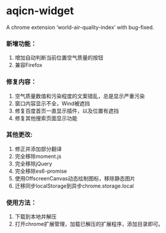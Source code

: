 # aqicn-widget

A chrome extension ‘world-air-quality-index’ with bug-fixed.

### 新增功能：
1. 增加自动判断当前位置空气质量的按钮
2. 兼容Firefox

### 修复内容：

1. 空气质量数值和污染程度的文案错乱，总是显示严重污染
2. 窗口内容显示不全，Wind被遮挡
3. 修复百度首页一直显示插件，以及位置有遮挡
4. 修复其他搜索页面显示功能

### 其他更改:

1. 修正并添加部分翻译
2. 完全移除moment.js
3. 完全移除jQuery
4. 完全移除es6-promise
5. 使用OffscreenCanvas动态绘制图标，移除静态图片
6. 迁移同步localStorage到异步chrome.storage.local

### 使用方法：

1. 下载到本地并解压
2. 打开chrome扩展管理，加载已解压的扩展程序，添加目录即可。

